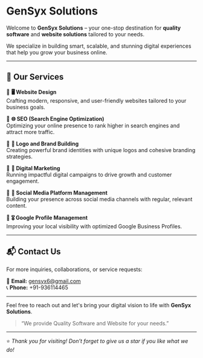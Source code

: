 # GenSyx Solutions

Welcome to **GenSyx Solutions** – your one-stop destination for **quality software** and **website solutions** tailored to your needs.

We specialize in building smart, scalable, and stunning digital experiences that help you grow your business online.

---

## 🚀 Our Services

🔹 **🖥️ Website Design**  
Crafting modern, responsive, and user-friendly websites tailored to your business goals.

🔹 **🌐 SEO (Search Engine Optimization)**  
Optimizing your online presence to rank higher in search engines and attract more traffic.

🔹 **💎 Logo and Brand Building**  
Creating powerful brand identities with unique logos and cohesive branding strategies.

🔹 **📶 Digital Marketing**  
Running impactful digital campaigns to drive growth and customer engagement.

🔹 **📱 Social Media Platform Management**  
Building your presence across social media channels with regular, relevant content.

🔹 **🎖️ Google Profile Management**  
Improving your local visibility with optimized Google Business Profiles.

---

## 📬 Contact Us

For more inquiries, collaborations, or service requests:

📧 **Email:** gensyx6@gmail.com  
📞 **Phone:** +91-936114465

---

Feel free to reach out and let's bring your digital vision to life with **GenSyx Solutions**.

> “We provide Quality Software and Website for your needs.”

---

⭐️ *Thank you for visiting! Don’t forget to give us a star if you like what we do!*
